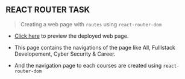 ## REACT ROUTER TASK

> Creating a web page with `routes` using `react-router-dom`




- [Click here](https://react-router-dom-task-chella.netlify.app/) to preview the deployed web page.

- This page contains the navigations of the page like All, Fulllstack Developement, Cyber Security & Career.

- And the navigation page to each courses are created using `react-router-dom`

